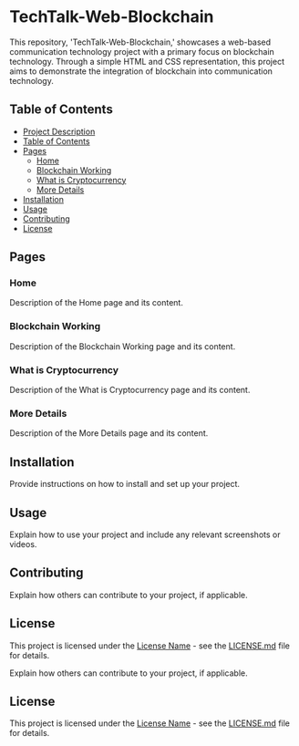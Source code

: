 # TechTalk-Web-Blockchain
This repository, 'TechTalk-Web-Blockchain,' showcases a web-based communication technology project with a primary focus on blockchain technology. Through a simple HTML and CSS representation, this project aims to demonstrate the integration of blockchain into communication technology.

## Table of Contents

- [Project Description](#project-description)
- [Table of Contents](#table-of-contents)
- [Pages](#pages)
  - [Home](#home)
  - [Blockchain Working](#blockchain-working)
  - [What is Cryptocurrency](#what-is-cryptocurrency)
  - [More Details](#more-details)
- [Installation](#installation)
- [Usage](#usage)
- [Contributing](#contributing)
- [License](#license)

## Pages

### Home

Description of the Home page and its content.

### Blockchain Working

Description of the Blockchain Working page and its content.

### What is Cryptocurrency

Description of the What is Cryptocurrency page and its content.

### More Details

Description of the More Details page and its content.

## Installation

Provide instructions on how to install and set up your project.

## Usage

Explain how to use your project and include any relevant screenshots or videos.

## Contributing

Explain how others can contribute to your project, if applicable.

## License

This project is licensed under the [License Name](LICENSE.md) - see the [LICENSE.md](LICENSE.md) file for details.

Explain how others can contribute to your project, if applicable.

## License

This project is licensed under the [License Name](LICENSE.md) - see the [LICENSE.md](LICENSE.md) file for details.

